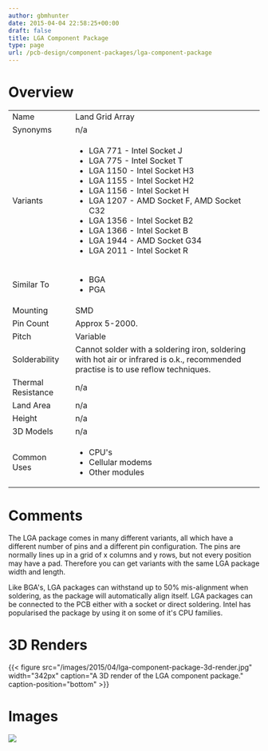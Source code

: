 ```yaml
---
author: gbmhunter
date: 2015-04-04 22:58:25+00:00
draft: false
title: LGA Component Package
type: page
url: /pcb-design/component-packages/lga-component-package
---
```


# Overview


<table >
<tbody >
<tr >

<td >Name
</td>

<td >Land Grid Array
</td>
</tr>
<tr >

<td >Synonyms
</td>

<td >n/a
</td>
</tr>
<tr >

<td >Variants
</td>

<td >



  * LGA 771 - Intel Socket J
  * LGA 775 - Intel Socket T
  * LGA 1150 - Intel Socket H3
  * LGA 1155 - Intel Socket H2
  * LGA 1156 - Intel Socket H
  * LGA 1207 - AMD Socket F, AMD Socket C32
  * LGA 1356 - Intel Socket B2
  * LGA 1366 - Intel Socket B
  * LGA 1944 - AMD Socket G34
  * LGA 2011 - Intel Socket R


</td>
</tr>
<tr >

<td >Similar To
</td>

<td >



  * BGA
  * PGA


</td>
</tr>
<tr >

<td >Mounting
</td>

<td >SMD
</td>
</tr>
<tr >

<td >Pin Count
</td>

<td >Approx 5-2000.
</td>
</tr>
<tr >

<td >Pitch
</td>

<td >Variable
</td>
</tr>
<tr >

<td >Solderability
</td>

<td >Cannot solder with a soldering iron, soldering with hot air or infrared is o.k., recommended practise is to use reflow techniques.
</td>
</tr>
<tr >

<td >Thermal Resistance
</td>

<td >n/a
</td>
</tr>
<tr >

<td >Land Area
</td>

<td >n/a
</td>
</tr>
<tr >

<td >Height
</td>

<td >n/a
</td>
</tr>
<tr >

<td >3D Models
</td>

<td >n/a
</td>
</tr>
<tr >

<td >Common Uses
</td>

<td >



  * CPU's
  * Cellular modems
  * Other modules


</td>
</tr>
</tbody>
</table>


# Comments




The LGA package comes in many different variants, all which have a different number of pins and a different pin configuration. The pins are normally lines up in a grid of x columns and y rows, but not every position may have a pad. Therefore you can get variants with the same LGA package width and length.




Like BGA's, LGA packages can withstand up to 50% mis-alignment when soldering, as the package will automatically align itself. LGA packages can be connected to the PCB either with a socket or direct soldering. Intel has popularised the package by using it on some of it's CPU families.




# 3D Renders


{{< figure src="/images/2015/04/lga-component-package-3d-render.jpg" width="342px" caption="A 3D render of the LGA component package." caption-position="bottom" >}}


# Images




![](http://blog.mbedded.ninja/nextgen-attach_to_post/preview/id--5580)





##  
